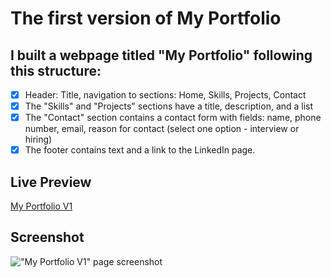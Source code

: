 # The first version of My Portfolio

## I built a webpage titled "My Portfolio" following this structure:

- [x] Header: Title, navigation to sections: Home, Skills, Projects, Contact
- [x] The "Skills" and "Projects" sections have a title, description, and a list
- [x] The "Contact" section contains a contact form with fields: name, phone number, email, reason for contact (select one option - interview or hiring)
- [x] The footer contains text and a link to the LinkedIn page.

## Live Preview

<a href="https://html-preview.github.io/?url=https://github.com/Vasile-Go/ODC-Practical-exercises/blob/main/04-My-portfolio-V2/MyPortfolioV2.html" target="_blank">My Portfolio V1</a>

## Screenshot

!["My Portfolio V1" page screenshot](./MyPortfolioV1.html.png)
